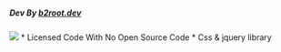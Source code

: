 # <h5>Dev By <a href="https://instagram.com/b2root.vfx">b2root.dev</a></h5>
<img src="https://cdn.jsdelivr.net/gh/mvrec/b2root.dev.mvr@master/img/credits/mvr-b2root.dev.png"/>
* Licensed Code With No Open Source Code
* Css & jquery library
